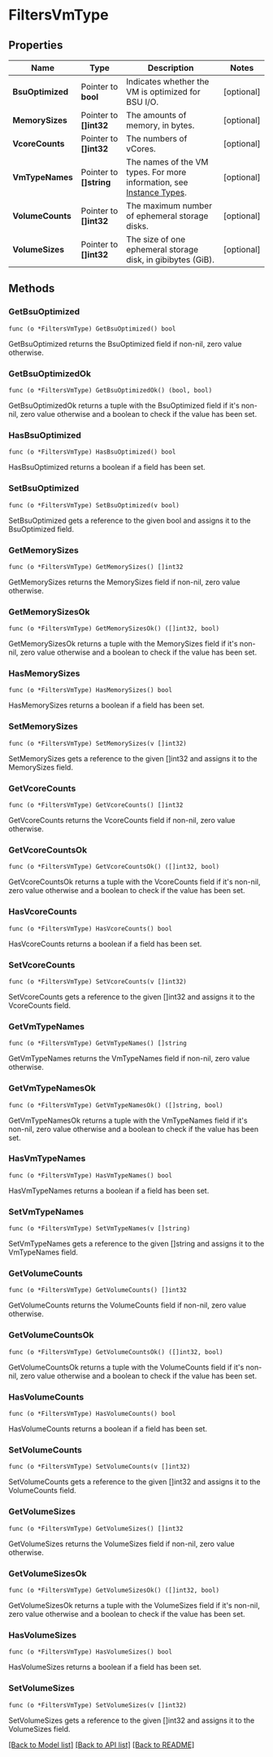 # FiltersVmType

## Properties

Name | Type | Description | Notes
------------ | ------------- | ------------- | -------------
**BsuOptimized** | Pointer to **bool** | Indicates whether the VM is optimized for BSU I/O. | [optional] 
**MemorySizes** | Pointer to **[]int32** | The amounts of memory, in bytes. | [optional] 
**VcoreCounts** | Pointer to **[]int32** | The numbers of vCores. | [optional] 
**VmTypeNames** | Pointer to **[]string** | The names of the VM types. For more information, see [Instance Types](https://wiki.outscale.net/display/EN/Instance+Types). | [optional] 
**VolumeCounts** | Pointer to **[]int32** | The maximum number of ephemeral storage disks. | [optional] 
**VolumeSizes** | Pointer to **[]int32** | The size of one ephemeral storage disk, in gibibytes (GiB). | [optional] 

## Methods

### GetBsuOptimized

`func (o *FiltersVmType) GetBsuOptimized() bool`

GetBsuOptimized returns the BsuOptimized field if non-nil, zero value otherwise.

### GetBsuOptimizedOk

`func (o *FiltersVmType) GetBsuOptimizedOk() (bool, bool)`

GetBsuOptimizedOk returns a tuple with the BsuOptimized field if it's non-nil, zero value otherwise
and a boolean to check if the value has been set.

### HasBsuOptimized

`func (o *FiltersVmType) HasBsuOptimized() bool`

HasBsuOptimized returns a boolean if a field has been set.

### SetBsuOptimized

`func (o *FiltersVmType) SetBsuOptimized(v bool)`

SetBsuOptimized gets a reference to the given bool and assigns it to the BsuOptimized field.

### GetMemorySizes

`func (o *FiltersVmType) GetMemorySizes() []int32`

GetMemorySizes returns the MemorySizes field if non-nil, zero value otherwise.

### GetMemorySizesOk

`func (o *FiltersVmType) GetMemorySizesOk() ([]int32, bool)`

GetMemorySizesOk returns a tuple with the MemorySizes field if it's non-nil, zero value otherwise
and a boolean to check if the value has been set.

### HasMemorySizes

`func (o *FiltersVmType) HasMemorySizes() bool`

HasMemorySizes returns a boolean if a field has been set.

### SetMemorySizes

`func (o *FiltersVmType) SetMemorySizes(v []int32)`

SetMemorySizes gets a reference to the given []int32 and assigns it to the MemorySizes field.

### GetVcoreCounts

`func (o *FiltersVmType) GetVcoreCounts() []int32`

GetVcoreCounts returns the VcoreCounts field if non-nil, zero value otherwise.

### GetVcoreCountsOk

`func (o *FiltersVmType) GetVcoreCountsOk() ([]int32, bool)`

GetVcoreCountsOk returns a tuple with the VcoreCounts field if it's non-nil, zero value otherwise
and a boolean to check if the value has been set.

### HasVcoreCounts

`func (o *FiltersVmType) HasVcoreCounts() bool`

HasVcoreCounts returns a boolean if a field has been set.

### SetVcoreCounts

`func (o *FiltersVmType) SetVcoreCounts(v []int32)`

SetVcoreCounts gets a reference to the given []int32 and assigns it to the VcoreCounts field.

### GetVmTypeNames

`func (o *FiltersVmType) GetVmTypeNames() []string`

GetVmTypeNames returns the VmTypeNames field if non-nil, zero value otherwise.

### GetVmTypeNamesOk

`func (o *FiltersVmType) GetVmTypeNamesOk() ([]string, bool)`

GetVmTypeNamesOk returns a tuple with the VmTypeNames field if it's non-nil, zero value otherwise
and a boolean to check if the value has been set.

### HasVmTypeNames

`func (o *FiltersVmType) HasVmTypeNames() bool`

HasVmTypeNames returns a boolean if a field has been set.

### SetVmTypeNames

`func (o *FiltersVmType) SetVmTypeNames(v []string)`

SetVmTypeNames gets a reference to the given []string and assigns it to the VmTypeNames field.

### GetVolumeCounts

`func (o *FiltersVmType) GetVolumeCounts() []int32`

GetVolumeCounts returns the VolumeCounts field if non-nil, zero value otherwise.

### GetVolumeCountsOk

`func (o *FiltersVmType) GetVolumeCountsOk() ([]int32, bool)`

GetVolumeCountsOk returns a tuple with the VolumeCounts field if it's non-nil, zero value otherwise
and a boolean to check if the value has been set.

### HasVolumeCounts

`func (o *FiltersVmType) HasVolumeCounts() bool`

HasVolumeCounts returns a boolean if a field has been set.

### SetVolumeCounts

`func (o *FiltersVmType) SetVolumeCounts(v []int32)`

SetVolumeCounts gets a reference to the given []int32 and assigns it to the VolumeCounts field.

### GetVolumeSizes

`func (o *FiltersVmType) GetVolumeSizes() []int32`

GetVolumeSizes returns the VolumeSizes field if non-nil, zero value otherwise.

### GetVolumeSizesOk

`func (o *FiltersVmType) GetVolumeSizesOk() ([]int32, bool)`

GetVolumeSizesOk returns a tuple with the VolumeSizes field if it's non-nil, zero value otherwise
and a boolean to check if the value has been set.

### HasVolumeSizes

`func (o *FiltersVmType) HasVolumeSizes() bool`

HasVolumeSizes returns a boolean if a field has been set.

### SetVolumeSizes

`func (o *FiltersVmType) SetVolumeSizes(v []int32)`

SetVolumeSizes gets a reference to the given []int32 and assigns it to the VolumeSizes field.


[[Back to Model list]](../README.md#documentation-for-models) [[Back to API list]](../README.md#documentation-for-api-endpoints) [[Back to README]](../README.md)


